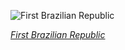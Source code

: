 
![First Brazilian Republic](https://upload.wikimedia.org/wikipedia/commons/thumb/b/b7/Proclama%C3%A7%C3%A3o_da_Rep%C3%BAblica_by_Benedito_Calixto_1893.jpg/750px-Proclama%C3%A7%C3%A3o_da_Rep%C3%BAblica_by_Benedito_Calixto_1893.jpg)

*[First Brazilian Republic](https://wikipedia.org/wiki/File:Proclama%C3%A7%C3%A3o_da_Rep%C3%BAblica_by_Benedito_Calixto_1893.jpg)*
